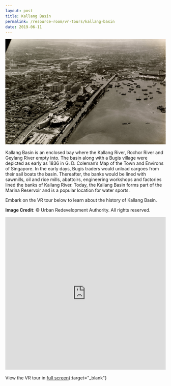 ```yaml
---
layout: post
title: Kallang Basin
permalink: /resource-room/vr-tours/kallang-basin
date: 2019-06-11
---
```


![Banner for Kallang Basin VR Tour](/images/banner-vr-tours-kallang.jpg)

Kallang Basin is an enclosed bay where the Kallang River, Rochor River and Geylang River empty into. The basin along with a Bugis village were depicted as early as 1836 in G. D. Coleman’s Map of the Town and Environs of Singapore. In the early days, Bugis traders would unload cargoes from their sail boats the basin. Thereafter, the banks would be lined with sawmills, oil and rice mills, abattoirs, engineering workshops and factories lined the banks of Kallang River. Today, the Kallang Basin forms part of the Marina Reservoir and is a popular location for water sports.

Embark on the VR tour below to learn about the history of Kallang Basin.

**Image Credit**: © Urban Redevelopment Authority. All rights reserved.

<iframe width="100%" height="480px" src="https://poly.google.com/view/e1B6x8DtSt9/embed?chrome=min" frameborder="0" style="border:none;" allowvr="yes" allow="vr; xr; accelerometer; magnetometer; gyroscope; autoplay;" allowfullscreen mozallowfullscreen="true" webkitallowfullscreen="true" onmousewheel="" ></iframe>

View the VR tour in [full screen](https://poly.google.com/u/2/view/e1B6x8DtSt9){:target="_blank"}
